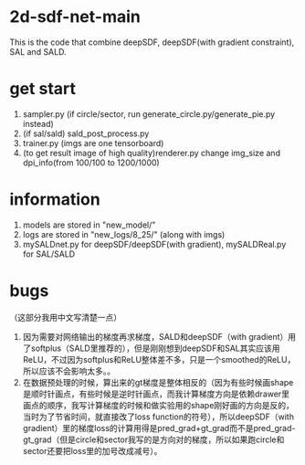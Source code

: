 # 2d-sdf-net-main
This is the code that combine deepSDF, deepSDF(with gradient constraint), SAL and SALD.

# get start
1. sampler.py (if circle/sector, run generate_circle.py/generate_pie.py instead)
2. (if sal/sald) sald_post_process.py
3. trainer.py (imgs are one tensorboard)
4. (to get result image of high quality)renderer.py
    change img_size and dpi_info(from 100/100 to 1200/1000)

# information
1. models are stored in "new_model/"
2. logs are stored in "new_logs/8_25/" (along with imgs)
3. mySALDnet.py for deepSDF/deepSDF(with gradient), mySALDReal.py for SAL/SALD
    

# bugs
（这部分我用中文写清楚一点）
1. 因为需要对网络输出的梯度再求梯度，SALD和deepSDF（with gradient）用了softplus（SALD里推荐的），但是刚刚想到deepSDF和SAL其实应该用ReLU，不过因为softplus和ReLU整体差不多，只是一个smoothed的ReLU，所以应该不会影响太多。。
2. 在数据预处理的时候，算出来的gt梯度是整体相反的（因为有些时候画shape是顺时针画点，有些时候是逆时针画点，而我计算梯度方向是依赖drawer里画点的顺序，我写计算梯度的时候和做实验用的shape刚好画的方向是反的，当时为了节省时间，就直接改了loss function的符号），所以deepSDF（with gradient）里的梯度loss的计算用得是pred_grad+gt_grad而不是pred_grad-gt_grad（但是circle和sector我写的是方向对的梯度，所以如果跑circle和sector还要把loss里的加号改成减号）。
